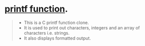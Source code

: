 # [**printf function**](https://alx-intranet.hbtn.io/projects/228 "Alx-Holberton.").

> * This is a C printf function clone.
> * It is used to print out characters, integers and an array of characters i.e. strings.
> * It also displays formatted output.
